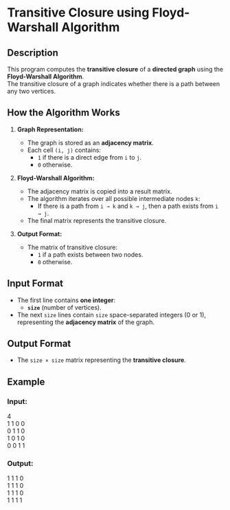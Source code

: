 # Transitive Closure using Floyd-Warshall Algorithm

## Description
This program computes the **transitive closure** of a **directed graph** using the **Floyd-Warshall Algorithm**.  
The transitive closure of a graph indicates whether there is a path between any two vertices.

## How the Algorithm Works

1. **Graph Representation:**
   - The graph is stored as an **adjacency matrix**.
   - Each cell `(i, j)` contains:
     - `1` if there is a direct edge from `i` to `j`.
     - `0` otherwise.

2. **Floyd-Warshall Algorithm:**
   - The adjacency matrix is copied into a result matrix.
   - The algorithm iterates over all possible intermediate nodes `k`:
     - If there is a path from `i → k` and `k → j`, then a path exists from `i → j`.
   - The final matrix represents the transitive closure.

3. **Output Format:**
   - The matrix of transitive closure:
     - `1` if a path exists between two nodes.
     - `0` otherwise.

## Input Format
- The first line contains **one integer**:
  - **`size`** (number of vertices).
- The next `size` lines contain `size` space-separated integers (0 or 1),  
  representing the **adjacency matrix** of the graph.

## Output Format
- The `size × size` matrix representing the **transitive closure**.

## Example

### **Input:**

4 \
1 1 0 0 \
0 1 1 0 \
1 0 1 0 \
0 0 1 1

### **Output:**

1 1 1 0 \
1 1 1 0 \
1 1 1 0 \
1 1 1 1 
